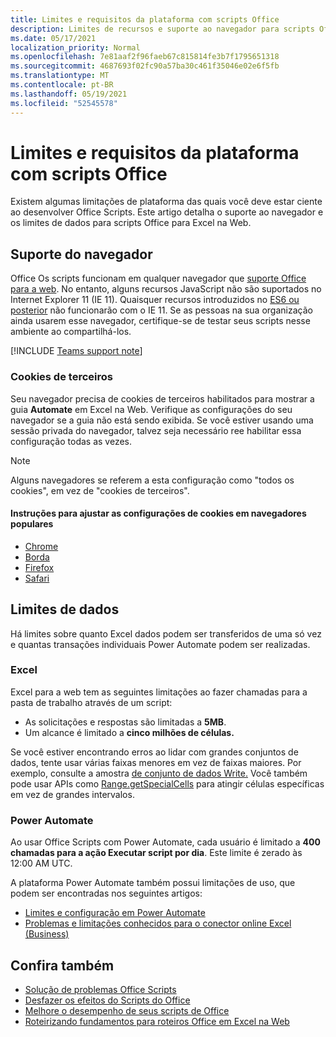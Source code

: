 ```yaml
---
title: Limites e requisitos da plataforma com scripts Office
description: Limites de recursos e suporte ao navegador para scripts Office quando usados com Excel na Web
ms.date: 05/17/2021
localization_priority: Normal
ms.openlocfilehash: 7e81aaf2f96faeb67c815814fe3b7f1795651318
ms.sourcegitcommit: 4687693f02fc90a57ba30c461f35046e02e6f5fb
ms.translationtype: MT
ms.contentlocale: pt-BR
ms.lasthandoff: 05/19/2021
ms.locfileid: "52545578"
---
```

# <a name="platform-limits-and-requirements-with-office-scripts"></a>Limites e requisitos da plataforma com scripts Office

Existem algumas limitações de plataforma das quais você deve estar ciente ao desenvolver Office Scripts. Este artigo detalha o suporte ao navegador e os limites de dados para scripts Office para Excel na Web.

## <a name="browser-support"></a>Suporte do navegador

Office Os scripts funcionam em qualquer navegador que [suporte Office para a web](https://support.microsoft.com/office/ad1303e0-a318-47aa-b409-d3a5eb44e452). No entanto, alguns recursos JavaScript não são suportados no Internet Explorer 11 (IE 11). Quaisquer recursos introduzidos no [ES6 ou posterior](https://www.w3schools.com/Js/js_es6.asp) não funcionarão com o IE 11. Se as pessoas na sua organização ainda usarem esse navegador, certifique-se de testar seus scripts nesse ambiente ao compartilhá-los.

[!INCLUDE [Teams support note](../includes/teams-support-note.md)]

### <a name="third-party-cookies"></a>Cookies de terceiros

Seu navegador precisa de cookies de terceiros habilitados para mostrar a guia **Automate** em Excel na Web. Verifique as configurações do seu navegador se a guia não está sendo exibida. Se você estiver usando uma sessão privada do navegador, talvez seja necessário ree habilitar essa configuração todas as vezes.

> [!NOTE]
> Alguns navegadores se referem a esta configuração como "todos os cookies", em vez de "cookies de terceiros".

#### <a name="instructions-for-adjusting-cookie-settings-in-popular-browsers"></a>Instruções para ajustar as configurações de cookies em navegadores populares

- [Chrome](https://support.google.com/chrome/answer/95647)
- [Borda](https://support.microsoft.com/microsoft-edge/temporarily-allow-cookies-and-site-data-in-microsoft-edge-597f04f2-c0ce-f08c-7c2b-541086362bd2)
- [Firefox](https://support.mozilla.org/kb/disable-third-party-cookies)
- [Safari](https://support.apple.com/guide/safari/manage-cookies-and-website-data-sfri11471/mac)

## <a name="data-limits"></a>Limites de dados

Há limites sobre quanto Excel dados podem ser transferidos de uma só vez e quantas transações individuais Power Automate podem ser realizadas.

### <a name="excel"></a>Excel

Excel para a web tem as seguintes limitações ao fazer chamadas para a pasta de trabalho através de um script:

- As solicitações e respostas são limitadas a **5MB**.
- Um alcance é limitado a **cinco milhões de células.**

Se você estiver encontrando erros ao lidar com grandes conjuntos de dados, tente usar várias faixas menores em vez de faixas maiores. Por exemplo, consulte a amostra [de conjunto de dados Write.](../resources/samples/write-large-dataset.md) Você também pode usar APIs como [Range.getSpecialCells](/javascript/api/office-scripts/excelscript/excelscript.range#getspecialcells-celltype--cellvaluetype-) para atingir células específicas em vez de grandes intervalos.

### <a name="power-automate"></a>Power Automate

Ao usar Office Scripts com Power Automate, cada usuário é limitado a **400 chamadas para a ação Executar script por dia**. Este limite é zerado às 12:00 AM UTC.

A plataforma Power Automate também possui limitações de uso, que podem ser encontradas nos seguintes artigos:

- [Limites e configuração em Power Automate](/power-automate/limits-and-config)
- [Problemas e limitações conhecidos para o conector online Excel (Business)](/connectors/excelonlinebusiness/#known-issues-and-limitations)

## <a name="see-also"></a>Confira também

- [Solução de problemas Office Scripts](troubleshooting.md)
- [Desfazer os efeitos do Scripts do Office](undo.md)
- [Melhore o desempenho de seus scripts de Office](../develop/web-client-performance.md)
- [Roteirizando fundamentos para roteiros Office em Excel na Web](../develop/scripting-fundamentals.md)
